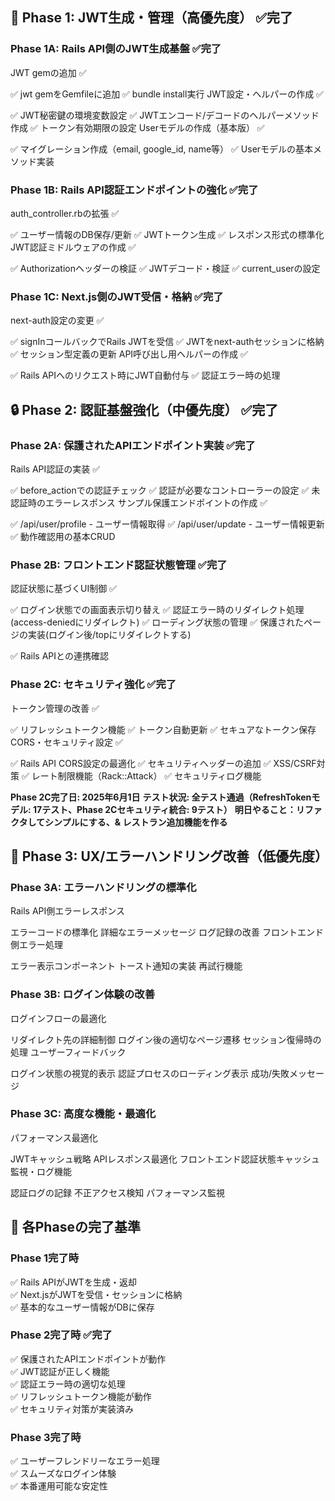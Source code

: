 ## 🎯 Phase 1: JWT生成・管理（高優先度） ✅完了
### Phase 1A: Rails API側のJWT生成基盤 ✅完了
JWT gemの追加 ✅

✅ jwt gemをGemfileに追加
✅ bundle install実行
JWT設定・ヘルパーの作成 ✅

✅ JWT秘密鍵の環境変数設定
✅ JWTエンコード/デコードのヘルパーメソッド作成
✅ トークン有効期限の設定
Userモデルの作成（基本版） ✅

✅ マイグレーション作成（email, google_id, name等）
✅ Userモデルの基本メソッド実装
### Phase 1B: Rails API認証エンドポイントの強化 ✅完了
auth_controller.rbの拡張 ✅

✅ ユーザー情報のDB保存/更新
✅ JWTトークン生成
✅ レスポンス形式の標準化
JWT認証ミドルウェアの作成 ✅

✅ Authorizationヘッダーの検証
✅ JWTデコード・検証
✅ current_userの設定
### Phase 1C: Next.js側のJWT受信・格納 ✅完了
next-auth設定の変更 ✅

✅ signInコールバックでRails JWTを受信
✅ JWTをnext-authセッションに格納
✅ セッション型定義の更新
API呼び出し用ヘルパーの作成 ✅

✅ Rails APIへのリクエスト時にJWT自動付与
✅ 認証エラー時の処理
## 🔒 Phase 2: 認証基盤強化（中優先度） ✅完了
### Phase 2A: 保護されたAPIエンドポイント実装 ✅完了
Rails API認証の実装 ✅

✅ before_actionでの認証チェック
✅ 認証が必要なコントローラーの設定
✅ 未認証時のエラーレスポンス
サンプル保護エンドポイントの作成 ✅

✅ /api/user/profile - ユーザー情報取得
✅ /api/user/update - ユーザー情報更新
✅ 動作確認用の基本CRUD
### Phase 2B: フロントエンド認証状態管理 ✅完了
認証状態に基づくUI制御 ✅

✅ ログイン状態での画面表示切り替え
✅ 認証エラー時のリダイレクト処理(access-deniedにリダイレクト)
✅ ローディング状態の管理
✅ 保護されたページの実装(ログイン後/topにリダイレクトする)

✅ Rails APIとの連携確認
### Phase 2C: セキュリティ強化 ✅完了
トークン管理の改善 ✅

✅ リフレッシュトークン機能
✅ トークン自動更新
✅ セキュアなトークン保存
CORS・セキュリティ設定 ✅

✅ Rails API CORS設定の最適化
✅ セキュリティヘッダーの追加
✅ XSS/CSRF対策
✅ レート制限機能（Rack::Attack）
✅ セキュリティログ機能

**Phase 2C完了日: 2025年6月1日**
**テスト状況: 全テスト通過（RefreshTokenモデル: 17テスト、Phase 2Cセキュリティ統合: 9テスト）**
**明日やること：リファクタしてシンプルにする、& レストラン追加機能を作る** 

## 🎨 Phase 3: UX/エラーハンドリング改善（低優先度）
### Phase 3A: エラーハンドリングの標準化
Rails API側エラーレスポンス

エラーコードの標準化
詳細なエラーメッセージ
ログ記録の改善
フロントエンド側エラー処理

エラー表示コンポーネント
トースト通知の実装
再試行機能
### Phase 3B: ログイン体験の改善
ログインフローの最適化

リダイレクト先の詳細制御
ログイン後の適切なページ遷移
セッション復帰時の処理
ユーザーフィードバック

ログイン状態の視覚的表示
認証プロセスのローディング表示
成功/失敗メッセージ
### Phase 3C: 高度な機能・最適化
パフォーマンス最適化

JWTキャッシュ戦略
APIレスポンス最適化
フロントエンド認証状態キャッシュ
監視・ログ機能

認証ログの記録
不正アクセス検知
パフォーマンス監視

## 🎯 各Phaseの完了基準
### Phase 1完了時
✅ Rails APIがJWTを生成・返却 \
✅ Next.jsがJWTを受信・セッションに格納\
✅ 基本的なユーザー情報がDBに保存
### Phase 2完了時 ✅完了
✅ 保護されたAPIエンドポイントが動作\
✅ JWT認証が正しく機能\
✅ 認証エラー時の適切な処理\
✅ リフレッシュトークン機能が動作\
✅ セキュリティ対策が実装済み
### Phase 3完了時
✅ ユーザーフレンドリーなエラー処理\
✅ スムーズなログイン体験\
✅ 本番運用可能な安定性
